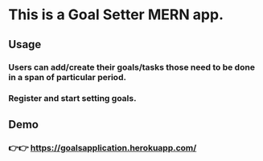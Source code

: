 # This is a Goal Setter MERN app.

## Usage

### Users can add/create their goals/tasks those need to be done in a span of particular period.
### Register and start setting goals.


## Demo

### 👉👉 https://goalsapplication.herokuapp.com/